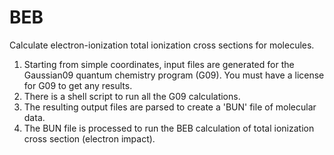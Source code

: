 # BEB
Calculate electron-ionization total ionization cross sections for molecules.

1.  Starting from simple coordinates, input files are generated for the Gaussian09 quantum chemistry program (G09). 
You must have a license for G09 to get any results. 
2.  There is a shell script to run all the G09 calculations. 
3.  The resulting output files are parsed to create a 'BUN' file of molecular data. 
4.  The BUN file is processed to run the BEB calculation of total ionization cross section (electron impact). 
